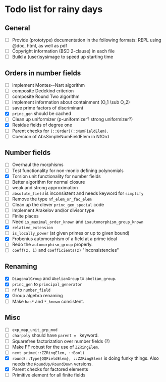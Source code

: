 # Todo list for rainy days

## General
 * [ ] Provide (prototype) documentation in the following formats: REPL using @doc, html, as well as pdf
 * [ ] Copyright information (BSD 2-clause) in each file
 * [ ] Build a (user)sysimage to speed up starting time

## Orders in number fields

 * [ ] implement Montes--Nart algorithm
 * [ ] composite Dedekind criterion
 * [ ] composite Round Two algorithm
 * [ ] implement information about containment (O_1 \sub O_2)
 * [ ] save prime factors of discriminant
 * [x] `princ_gen` should be cached
 * [ ] Clean up uniformizer (p-uniformizer? strong uniformizer?)
 * [x] Residue fields of degree one
 * [ ] Parent checks for `(::Order)(::NumFieldElem)`.
 * [ ] Coercion of AbsSimpleNumFieldElem in NfOrd

## Number fields
 * [ ] Overhaul the morphisms
 * [ ] Test functionality for non-monic defining polynomials
 * [x] Torsion unit functionality for number fields
 * [ ] Better algorithm for normal closure
 * [ ] weak and strong approximation
 * [ ] `absolute_field` is inconsistent and needs keyword for `simplify`
 * [ ] Remove the type `nf_elem_or_fac_elem`
 * [ ] Clean up the clever `princ_gen_special` code
 * [ ] Implement Arakelov and/or divisor type
 * [ ] Finite places
 * [ ] Need `is_maximal_order_known` and `isautomorphism_group_known`
 * [x] `relative_extension`
 * [ ] `is_locally_power` (at given primes or up to given bound)
 * [x] Frobenius automorphism of a field at a prime ideal
 * [ ] Redo the `automorphism_group` properly.
 * [ ] `coeff(z, i)` and `coefficients(z)` "inconsistencies"

 ## Renaming

 * [x] `DiagonalGroup` and `AbelianGroup` to `abelian_group`.
 * [x] `princ_gen` to `principal_generator`
 * [ ] `nf` to `number_field`
 * [x] Group algebra renaming
 * [ ] Make `has*` and `*_known` consistent.

 ## Misc
 * [ ] `exp_map_unit_grp_mod`
 * [ ] `charpoly` should have `parent = ` keyword.
 * [ ] Squarefree factorization over number fields (?)
 * [ ] Make FF robust for the use of `ZZRingElem`.
 * [ ] `next_prime(::ZZRingElem, ::Bool)`
 * [x] `round(::Type{QQFieldElem}, ::ZZRingElem)` is doing funky things. Also needs the `RoundUp/RoundDown` versions.
 * [x] Parent checks for factored elements
 * [ ] Primitive element for all finite fields
